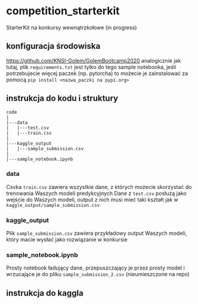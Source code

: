 # competition_starterkit
StarterKit na konkursy wewnątrzkołowe (in progress)

## konfiguracja środowiska

https://github.com/KNSI-Golem/GolemBootcamp2020 analogicznie jak tutaj, plik `requirements.txt` jest tylko do tego sample notebooka, jeśli potrzebujecie więcej paczek (np. pytorcha) to możecie je zainstalować za pomocą `pip install <nazwa_paczki na pypi.org>`

## instrukcja do kodu i struktury

```
code
|
|---data
|   |---test.csv
|   |---train.csv
|
|---kaggle_output
|   |---sample_submission.csv
|
|---sample_notebook.ipynb
```

### data

Csvka `train.csv` zawiera wszystkie dane, z których możecie skorzystać do trenowania Waszych modeli predykcyjnych
Dane z `test.csv` posłużą jako wejście do Waszych modeli, output z nich musi mieć taki kształt jak w `kaggle_output/sample_submission.csv`

### kaggle_output

Plik `sample_submission.csv` zawiera przykładowy output Waszych modeli, który macie wysłać jako rozwiązanie w konkursie

### sample_notebook.ipynb

Prosty notebook ładujący dane, przepuszczający je przez prosty model i wrzucające je do pliku `sample_submission_2.csv` (nieumieszczone na repo)

## instrukcja do kaggla